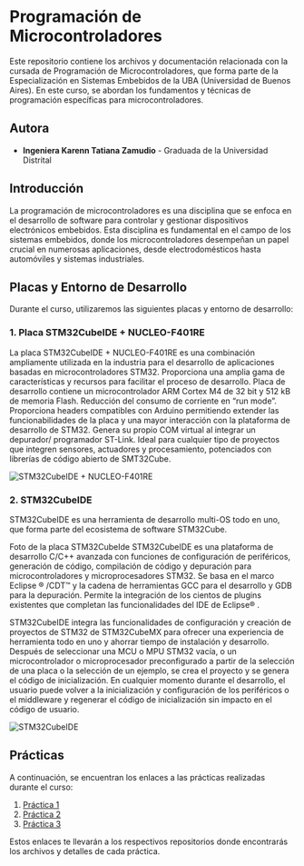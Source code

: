 # Programación de Microcontroladores

Este repositorio contiene los archivos y documentación relacionada con la cursada de Programación de Microcontroladores, que forma parte de la Especialización en Sistemas Embebidos de la UBA (Universidad de Buenos Aires). En este curso, se abordan los fundamentos y técnicas de programación específicas para microcontroladores.

## Autora

- **Ingeniera Karenn Tatiana Zamudio** - Graduada de la Universidad Distrital

## Introducción

La programación de microcontroladores es una disciplina que se enfoca en el desarrollo de software para controlar y gestionar dispositivos electrónicos embebidos. Esta disciplina es fundamental en el campo de los sistemas embebidos, donde los microcontroladores desempeñan un papel crucial en numerosas aplicaciones, desde electrodomésticos hasta automóviles y sistemas industriales.

## Placas y Entorno de Desarrollo

Durante el curso, utilizaremos las siguientes placas y entorno de desarrollo:

### 1. Placa STM32CubeIDE + NUCLEO-F401RE

La placa STM32CubeIDE + NUCLEO-F401RE es una combinación ampliamente utilizada en la industria para el desarrollo de aplicaciones basadas en microcontroladores STM32. Proporciona una amplia gama de características y recursos para facilitar el proceso de desarrollo.
Placa de desarrollo contiene un microcontrolador ARM Cortex M4 de 32 bit y 512 kB de memoria Flash. Reducción del consumo de corriente en “run mode”.  Proporciona headers compatibles con Arduino permitiendo extender las funcionabilidades de la placa y una mayor interacción con la plataforma de desarrollo de STM32. Genera su propio COM virtual al integrar un depurador/ programador ST-Link. Ideal para cualquier tipo de proyectos que integren sensores, actuadores y procesamiento, potenciados con librerías de código abierto de SMT32Cube.

![STM32CubeIDE + NUCLEO-F401RE](https://github.com/Kzamudioq/PdM_workspace/assets/138271936/c26b0bcd-cc81-4157-b712-4329a4555786)


### 2. STM32CubeIDE

STM32CubeIDE es una herramienta de desarrollo multi-OS todo en uno, que forma parte del ecosistema de software STM32Cube.

Foto de la placa STM32CubeIde
STM32CubeIDE es una plataforma de desarrollo C/C++ avanzada con funciones de configuración de periféricos, generación de código, compilación de código y depuración para microcontroladores y microprocesadores STM32. Se basa en el marco Eclipse ® /CDT™ y la cadena de herramientas GCC para el desarrollo y GDB para la depuración. Permite la integración de los cientos de plugins existentes que completan las funcionalidades del IDE de Eclipse® .

STM32CubeIDE integra las funcionalidades de configuración y creación de proyectos de STM32 de STM32CubeMX para ofrecer una experiencia de herramienta todo en uno y ahorrar tiempo de instalación y desarrollo. Después de seleccionar una MCU o MPU STM32 vacía, o un microcontrolador o microprocesador preconfigurado a partir de la selección de una placa o la selección de un ejemplo, se crea el proyecto y se genera el código de inicialización. En cualquier momento durante el desarrollo, el usuario puede volver a la inicialización y configuración de los periféricos o el middleware y regenerar el código de inicialización sin impacto en el código de usuario.

![STM32CubeIDE](https://github.com/Kzamudioq/PdM_workspace/assets/138271936/1bd1449b-c5c6-4ac8-8ac3-e0ea4a1c9e87)


## Prácticas

A continuación, se encuentran los enlaces a las prácticas realizadas durante el curso:

1. [Práctica 1](https://github.com/Kzamudioq/PdM_workspace/tree/main/Practica%201)
2. [Práctica 2](https://github.com/Kzamudioq/PdM_workspace/tree/main/Practica%202)
3. [Práctica 3](https://github.com/Kzamudioq/PdM_workspace/tree/main/Practica%203)

Estos enlaces te llevarán a los respectivos repositorios donde encontrarás los archivos y detalles de cada práctica.
